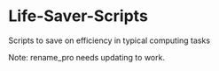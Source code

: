 # Life-Saver-Scripts
Scripts to save on efficiency in typical computing tasks

Note: rename_pro needs updating to work.
